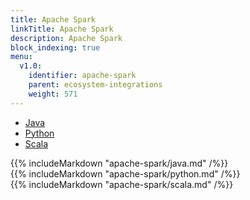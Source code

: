 ```yaml
---
title: Apache Spark
linkTitle: Apache Spark
description: Apache Spark
block_indexing: true
menu:
  v1.0:
    identifier: apache-spark
    parent: ecosystem-integrations
    weight: 571
---
```


<ul class="nav nav-tabs nav-tabs-yb">
  <li>
    <a href="#java" class="nav-link active" id="java-tab" data-toggle="tab" role="tab" aria-controls="java" aria-selected="true">
      <i class="icon-java-bold" aria-hidden="true"></i>
      Java
    </a>
  </li>
  <li>
    <a href="#python" class="nav-link" id="python-tab" data-toggle="tab" role="tab" aria-controls="python" aria-selected="false">
      <i class="icon-python" aria-hidden="true"></i>
      Python
    </a>
  </li>
  <li>
    <a href="#scala" class="nav-link" id="scala-tab" data-toggle="tab" role="tab" aria-controls="scala" aria-selected="false">
      <i class="icon-scala" aria-hidden="true"></i>
      Scala
    </a>
  </li>
</ul>

<div class="tab-content">
  <div id="java" class="tab-pane fade show active" role="tabpanel" aria-labelledby="java-tab">
    {{% includeMarkdown "apache-spark/java.md" /%}}
  </div>
  <div id="python" class="tab-pane fade" role="tabpanel" aria-labelledby="python-tab">
    {{% includeMarkdown "apache-spark/python.md" /%}}
  </div>
  <div id="scala" class="tab-pane fade" role="tabpanel" aria-labelledby="scala-tab">
    {{% includeMarkdown "apache-spark/scala.md" /%}}
  </div>
</div>

